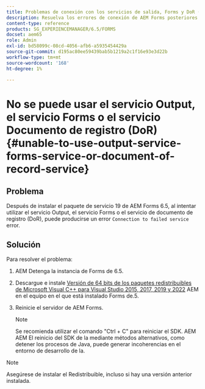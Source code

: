 ```yaml
---
title: Problemas de conexión con los servicios de salida, Forms y DoR (documento de registro)
description: Resuelva los errores de conexión de AEM Forms posteriores al SP19. Detenga, instale Microsoft Visual C++ y reinicie el servidor para obtener una solución perfecta. Solución de problemas de los servicios Output, Forms y DoR.
content-type: reference
products: SG_EXPERIENCEMANAGER/6.5/FORMS
docset: aem65
role: Admin
exl-id: bd58099c-08cd-4056-afb6-a5935454429a
source-git-commit: d195ac80ee59439bab5b1219a2c1f16e93e3d22b
workflow-type: tm+mt
source-wordcount: '168'
ht-degree: 1%

---
```


# No se puede usar el servicio Output, el servicio Forms o el servicio Documento de registro (DoR) {#unable-to-use-output-service-forms-service-or-document-of-record-service}

## Problema

Después de instalar el paquete de servicio 19 de AEM Forms 6.5, al intentar utilizar el servicio Output, el servicio Forms o el servicio de documento de registro (DoR), puede producirse un error `Connection to failed service` error.

## Solución

Para resolver el problema:

1. AEM Detenga la instancia de Forms de 6.5.
1. Descargue e instale [Versión de 64 bits de los paquetes redistribuibles de Microsoft Visual C++ para Visual Studio 2015, 2017, 2019 y 2022](https://learn.microsoft.com/en-us/cpp/windows/latest-supported-vc-redist?view=msvc-170#visual-studio-2015-2017-2019-and-2022) AEM en el equipo en el que está instalado Forms de.5.
1. Reinicie el servidor de AEM Forms.

   >[!NOTE]
   >
   > Se recomienda utilizar el comando &quot;Ctrl + C&quot; para reiniciar el SDK. AEM AEM El reinicio del SDK de la mediante métodos alternativos, como detener los procesos de Java, puede generar incoherencias en el entorno de desarrollo de la.


>[!NOTE]
>
>
> Asegúrese de instalar el Redistribuible, incluso si hay una versión anterior instalada.
